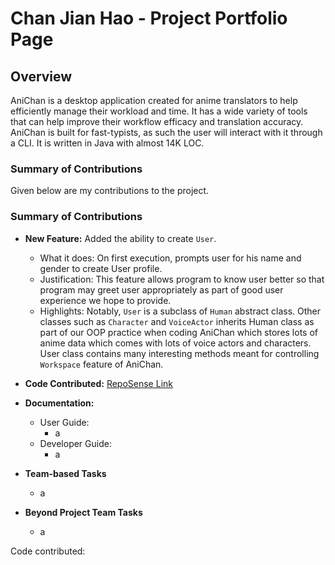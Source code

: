 
# Chan Jian Hao - Project Portfolio Page

## Overview

AniChan is a desktop application created for anime translators to help efficiently manage their workload and time. It has a wide variety of tools that can help improve their workflow efficacy and translation accuracy. AniChan is built for fast-typists, as such the user will interact with it through a CLI. It is written in Java with almost 14K LOC.

### Summary of Contributions

Given below are my contributions to the project.

### Summary of Contributions
*   **New Feature:** Added the ability to create `User`.
    *   What it does: On first execution, prompts user for his name and gender to create User profile.
    *   Justification: This feature allows program to know user better so that program may greet user appropriately as part of good user experience we hope to provide.
    *   Highlights: Notably, `User` is a subclass of `Human` abstract class. Other classes such as `Character` and `VoiceActor` inherits Human class as part of our OOP practice when coding AniChan which stores lots of anime data which comes with lots of voice actors and characters. User class contains many interesting methods meant for controlling `Workspace` feature of AniChan.

*   **Code Contributed:** [RepoSense Link](https://nus-cs2113-ay2021s1.github.io/tp-dashboard/#breakdown=true&search=chanjianhao)
    
*   **Documentation:**
    *   User Guide: 
        *   a
    *   Developer Guide:
        *   a
    
*   **Team-based Tasks**
    *   a
    
*   **Beyond Project Team Tasks**
    *   a



Code contributed: 

